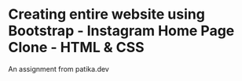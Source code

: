 # Creating entire website using Bootstrap - Instagram Home Page Clone - HTML & CSS

An assignment from patika.dev 
